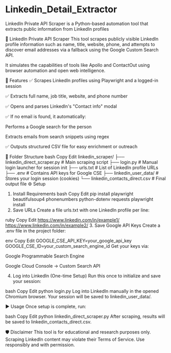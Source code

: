 # Linkedin_Detail_Extractor
LinkedIn Private API Scraper is a Python-based automation tool that extracts public information from LinkedIn profiles

🚀 LinkedIn Private API Scraper
This tool scrapes publicly visible LinkedIn profile information such as name, title, website, phone, and attempts to discover email addresses via a fallback using the Google Custom Search API.

It simulates the capabilities of tools like Apollo and ContactOut using browser automation and open web intelligence.

🔧 Features
✅ Scrapes LinkedIn profiles using Playwright and a logged-in session

✅ Extracts full name, job title, website, and phone number

✅ Opens and parses LinkedIn's "Contact info" modal

✅ If no email is found, it automatically:

Performs a Google search for the person

Extracts emails from search snippets using regex

✅ Outputs structured CSV file for easy enrichment or outreach

📁 Folder Structure
bash
Copy
Edit
linkedin_scraper/
├── linkedin_direct_scraper.py     # Main scraping script
├── login.py                       # Manual login launcher for session init
├── urls.txt                       # List of LinkedIn profile URLs
├── .env                           # Contains API keys for Google CSE
├── linkedin_user_data/           # Stores your login session (cookies)
└── linkedin_contacts_direct.csv   # Final output file
⚙️ Setup
1. Install Requirements
bash
Copy
Edit
pip install playwright beautifulsoup4 phonenumbers python-dotenv requests
playwright install
2. Save URLs
Create a file urls.txt with one LinkedIn profile per line:

ruby
Copy
Edit
https://www.linkedin.com/in/example1/
https://www.linkedin.com/in/example2/
3. Save Google API Keys
Create a .env file in the project folder:

env
Copy
Edit
GOOGLE_CSE_API_KEY=your_google_api_key
GOOGLE_CSE_ID=your_custom_search_engine_id
Get your keys via:

Google Programmable Search Engine

Google Cloud Console → Custom Search API

4. Log into LinkedIn (One-time Setup)
Run this once to initialize and save your session:

bash
Copy
Edit
python login.py
Log into LinkedIn manually in the opened Chromium browser. Your session will be saved to linkedin_user_data/.

▶️ Usage
Once setup is complete, run:

bash
Copy
Edit
python linkedin_direct_scraper.py
After scraping, results will be saved to linkedin_contacts_direct.csv.

🛡️ Disclaimer
This tool is for educational and research purposes only. Scraping LinkedIn content may violate their Terms of Service. Use responsibly and with permission.